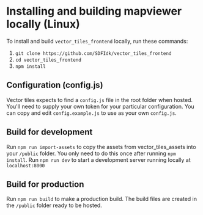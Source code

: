 # Installing and building mapviewer locally (Linux)

To install and build `vector_tiles_frontend` locally, run these commands:

1. `git clone https://github.com/SDFIdk/vector_tiles_frontend`
2. `cd vector_tiles_frontend`
3. `npm install`

## Configuration (config.js)
Vector tiles expects to find a `config.js` file in the root folder when hosted. 
You'll need to supply your own token for your particular configuration.
You can copy and edit `config.example.js` to use as your own `config.js`.

## Build for development
Run `npm run import-assets` to copy the assets from vector_tiles_assets into your `/public` folder. You only need to do this once after running `npm install`.
Run `npm run dev` to start a development server running locally at `localhost:8000`

## Build for production
Run `npm run build` to make a production build. The build files are created in the `/public` folder ready to be hosted.
